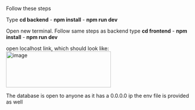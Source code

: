 
Follow these steps 

Type **cd backend** -
**npm install** -
**npm run dev**

Open new terminal. Follow same steps as backend type
**cd frontend** - 
**npm install** -
**npm run dev**

open localhost link, which should look like: <br>
<img width="287" height="99" alt="image" src="https://github.com/user-attachments/assets/87381518-b986-4f51-8637-91ed5388eba8" />


The database is open to anyone as it has a 0.0.0.0 ip
the env file is provided as well
